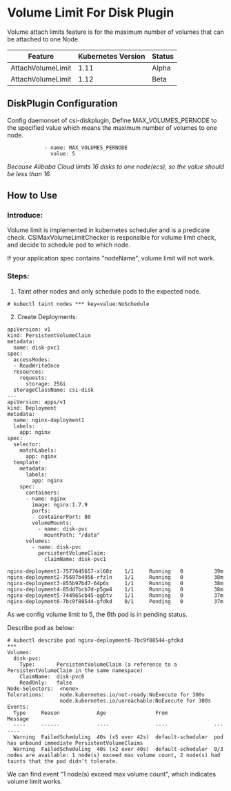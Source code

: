 # Volume Limit For Disk Plugin

Volume attach limits feature is for the maximum number of volumes that can be attached to one Node.

| Feature | Kubernetes Version | Status |
| ------ | ------ | ------ |
| AttachVolumeLimit  | 1.11   | Alpha |
| AttachVolumeLimit  | 	1.12   | Beta |

## DiskPlugin Configuration

Config daemonset of csi-diskplugin, Define MAX_VOLUMES_PERNODE to the specified value which means the maximum number of volumes to one node.


```
            - name: MAX_VOLUMES_PERNODE
              value: 5
```
*Because Alibaba Cloud limits 16 disks to one node(ecs), so the value should be less than 16.*

## How to Use

### Introduce:

Volume limit is implemented in kubernetes scheduler and is a predicate check. CSIMaxVolumeLimitChecker is responsible for volume limit check, and decide to schedule pod to which node.

If your application spec contains "nodeName", volume limit will not work.

### Steps:

1. Taint other nodes and only schedule pods to the expected node.

```
# kubectl taint nodes *** key=value:NoSchedule
```

2. Create Deployments:

```
apiVersion: v1
kind: PersistentVolumeClaim
metadata:
  name: disk-pvc1
spec:
  accessModes:
  - ReadWriteOnce
  resources:
    requests:
      storage: 25Gi
  storageClassName: csi-disk
---
apiVersion: apps/v1
kind: Deployment
metadata:
  name: nginx-deployment1
  labels:
    app: nginx
spec:
  selector:
    matchLabels:
      app: nginx
  template:
    metadata:
      labels:
        app: nginx
    spec:
      containers:
      - name: nginx
        image: nginx:1.7.9
        ports:
        - containerPort: 80
        volumeMounts:
          - name: disk-pvc
            mountPath: "/data"
      volumes:
        - name: disk-pvc
          persistentVolumeClaim:
            claimName: disk-pvc1
```

```
nginx-deployment1-7577645657-xl68z    1/1     Running   0          39m
nginx-deployment2-75697b4956-rfzln    1/1     Running   0          38m
nginx-deployment3-855b97bd7-64p6s     1/1     Running   0          38m
nginx-deployment4-85dd7bcb7d-p5gw4    1/1     Running   0          38m
nginx-deployment5-744965cb45-qgbtv    1/1     Running   0          37m
nginx-deployment6-7bc9f88544-gfdkd    0/1     Pending   0          37m
```

As we config volume limit to 5, the 6th pod is in pending status.

Describe pod as below:

```
# kubectl describe pod nginx-deployment6-7bc9f88544-gfdkd
***
Volumes:
  disk-pvc:
    Type:       PersistentVolumeClaim (a reference to a PersistentVolumeClaim in the same namespace)
    ClaimName:  disk-pvc6
    ReadOnly:   false
Node-Selectors:  <none>
Tolerations:     node.kubernetes.io/not-ready:NoExecute for 300s
                 node.kubernetes.io/unreachable:NoExecute for 300s
Events:
  Type     Reason            Age                From               Message
  ----     ------            ----               ----               -------
  Warning  FailedScheduling  40s (x5 over 42s)  default-scheduler  pod has unbound immediate PersistentVolumeClaims
  Warning  FailedScheduling  40s (x2 over 40s)  default-scheduler  0/3 nodes are available: 1 node(s) exceed max volume count, 2 node(s) had taints that the pod didn't tolerate.
```

We can find event "1 node(s) exceed max volume count", which indicates volume limit works.

